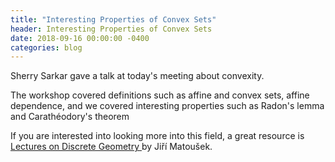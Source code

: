 ```yaml
---
title: "Interesting Properties of Convex Sets"
header: Interesting Properties of Convex Sets
date: 2018-09-16 00:00:00 -0400
categories: blog
---
```


Sherry Sarkar gave a talk at today's meeting about convexity.

The workshop covered definitions such as affine and convex sets,
affine dependence, and we covered interesting properties such as Radon's
lemma and Carathéodory's theorem

If you are interested into looking more into this field, a great resource
is <a href = "https://link.springer.com/book/10.1007/978-1-4613-0039-7"> Lectures on Discrete Geometry </a>  by Jiří Matoušek.
